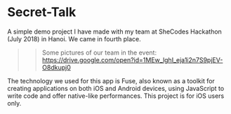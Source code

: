 # Secret-Talk
A simple demo project I have made with my team at SheCodes Hackathon (July 2018) in Hanoi. We came in fourth place.
>> Some pictures of our team in the event: https://drive.google.com/open?id=1MEw_lghI_eja1i2n7S9pjEV-O8dkupj0 


The technology we used for this app is Fuse, also known as a toolkit for creating applications on both iOS and Android devices, using JavaScript to write code and offer native-like performances.
This project is for iOS users only.

